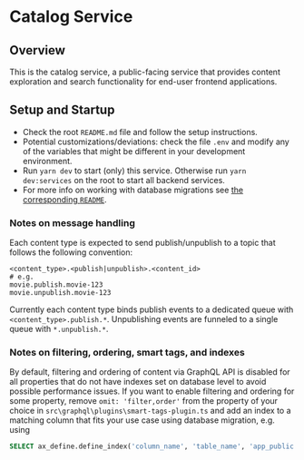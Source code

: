 # Catalog Service

## Overview

This is the catalog service, a public-facing service that provides content
exploration and search functionality for end-user frontend applications.

## Setup and Startup

- Check the root `README.md` file and follow the setup instructions.
- Potential customizations/deviations: check the file `.env` and modify any of
  the variables that might be different in your development environment.
- Run `yarn dev` to start (only) this service. Otherwise run `yarn dev:services`
  on the root to start all backend services.
- For more info on working with database migrations see
  [the corresponding `README`](../service/migrations/README.md).

### Notes on message handling

Each content type is expected to send publish/unpublish to a topic that follows
the following convention:

```
<content_type>.<publish|unpublish>.<content_id>
# e.g.
movie.publish.movie-123
movie.unpublish.movie-123
```

Currently each content type binds publish events to a dedicated queue with
`<content_type>.publish.*`. Unpublishing events are funneled to a single queue
with `*.unpublish.*`.

### Notes on filtering, ordering, smart tags, and indexes

By default, filtering and ordering of content via GraphQL API is disabled for
all properties that do not have indexes set on database level to avoid possible
performance issues. If you want to enable filtering and ordering for some
property, remove `omit: 'filter,order'` from the property of your choice in
`src\graphql\plugins\smart-tags-plugin.ts` and add an index to a matching column
that fits your use case using database migration, e.g. using

```sql
SELECT ax_define.define_index('column_name', 'table_name', 'app_public');
```
